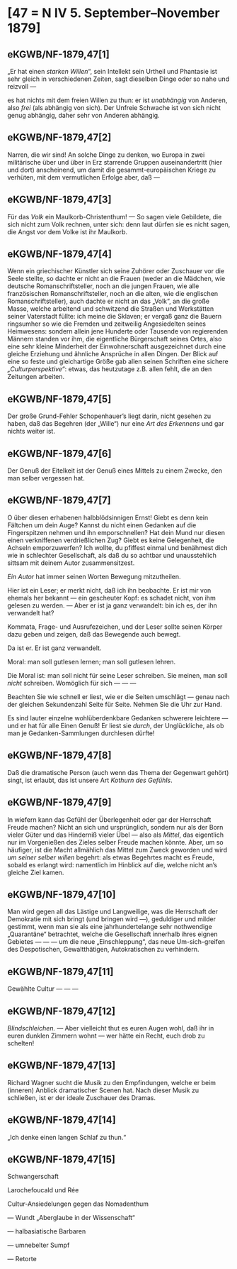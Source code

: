 # [47 = N IV 5. September–November 1879]

## eKGWB/NF-1879,47[1]

„Er hat einen *starken Willen*“, sein Intellekt sein Urtheil und Phantasie ist sehr gleich in verschiedenen Zeiten, sagt dieselben Dinge oder so nahe und reizvoll —

es hat nichts mit dem freien Willen zu thun: er ist *unabhängig* von Anderen, also *frei* (als abhängig von sich). Der Unfreie Schwache ist von sich nicht genug abhängig, daher sehr von Anderen abhängig.

## eKGWB/NF-1879,47[2]

Narren, die wir sind! An solche Dinge zu denken, wo Europa in zwei militärische über und über in Erz starrende Gruppen auseinandertritt (hier und dort) anscheinend, um damit die gesammt-europäischen Kriege zu verhüten, mit dem vermutlichen Erfolge aber, daß —

## eKGWB/NF-1879,47[3]

Für das *Volk* ein Maulkorb-Christenthum! — So sagen viele Gebildete, die sich nicht zum Volk rechnen, unter sich: denn laut dürfen sie es nicht sagen, die Angst vor dem Volke ist ihr Maulkorb.

## eKGWB/NF-1879,47[4]

Wenn ein griechischer Künstler sich seine Zuhörer oder Zuschauer vor die Seele stellte, so dachte er nicht an die Frauen (weder an die Mädchen, wie deutsche Romanschriftsteller, noch an die jungen Frauen, wie alle französischen Romanschriftsteller, noch an die alten, wie die englischen Romanschriftsteller), auch dachte er nicht an das „Volk“, an die große Masse, welche arbeitend und schwitzend die Straßen und Werkstätten seiner Vaterstadt füllte: ich meine die Sklaven; er vergaß ganz die Bauern ringsumher so wie die Fremden und zeitweilig Angesiedelten seines Heimwesens: sondern allein jene Hunderte oder Tausende von regierenden Männern standen vor ihm, die eigentliche Bürgerschaft seines Ortes, also eine sehr kleine Minderheit der Einwohnerschaft ausgezeichnet durch eine gleiche Erziehung und ähnliche Ansprüche in allen Dingen. Der Blick auf eine so feste und gleichartige Größe gab allen seinen Schriften eine sichere *„Culturperspektive“*: etwas, das heutzutage z.B. allen fehlt, die an den Zeitungen arbeiten.

## eKGWB/NF-1879,47[5]

Der große Grund-Fehler Schopenhauer’s liegt darin, nicht gesehen zu haben, daß das Begehren (der „Wille“) nur eine *Art des Erkennens* und gar nichts weiter ist.

## eKGWB/NF-1879,47[6]

Der Genuß der Eitelkeit ist der Genuß eines Mittels zu einem Zwecke, den man selber vergessen hat.

## eKGWB/NF-1879,47[7]

O über diesen erhabenen halbblödsinnigen Ernst! Giebt es denn kein Fältchen um dein Auge? Kannst du nicht einen Gedanken auf die Fingerspitzen nehmen und ihn emporschnellen? Hat dein Mund nur diesen einen verkniffenen verdrießlichen Zug? Giebt es keine Gelegenheit, die Achseln emporzuwerfen? Ich wollte, du pfiffest einmal und benähmest dich wie in schlechter Gesellschaft, als daß du so achtbar und unausstehlich sittsam mit deinem Autor zusammensitzest.

*Ein Autor* hat immer seinen Worten Bewegung mitzutheilen.

Hier ist ein Leser; er merkt nicht, daß ich ihn beobachte. Er ist mir von ehemals her bekannt — ein gescheuter Kopf: es schadet nicht, von ihm gelesen zu werden. — Aber er ist ja ganz verwandelt: bin ich es, der ihn verwandelt hat?

Kommata, Frage- und Ausrufezeichen, und der Leser sollte seinen Körper dazu geben und zeigen, daß das Bewegende auch bewegt.

Da ist er. Er ist ganz verwandelt.

Moral: man soll gutlesen lernen; man soll gutlesen lehren.

Die Moral ist: man soll nicht für seine Leser schreiben. Sie meinen, man soll *nicht* schreiben. Womöglich für sich — — —

Beachten Sie wie schnell er liest, wie er die Seiten umschlägt — genau nach der gleichen Sekundenzahl Seite für Seite. Nehmen Sie die Uhr zur Hand.

Es sind lauter einzelne wohlüberdenkbare Gedanken schwerere leichtere — und er hat für alle Einen Genuß! Er liest sie *durch*, der Unglückliche, als ob man je Gedanken-Sammlungen durchlesen dürfte!

## eKGWB/NF-1879,47[8]

Daß die dramatische Person (auch wenn das Thema der Gegenwart gehört) singt, ist erlaubt, das ist unsere Art *Kothurn des Gefühls*.

## eKGWB/NF-1879,47[9]

In wiefern kann das Gefühl der Überlegenheit oder gar der Herrschaft Freude machen? Nicht an sich und ursprünglich, sondern nur als der Born vieler Güter und das Hinderniß vieler Übel — also als *Mittel*, das eigentlich nur im Vorgenießen des Zieles selber Freude machen könnte. Aber, um so häufiger, ist die Macht allmählich das Mittel zum Zweck geworden und wird *um seiner selber willen* begehrt: als etwas Begehrtes macht es Freude, sobald es erlangt wird: namentlich im Hinblick auf die, welche nicht an’s gleiche Ziel kamen.

## eKGWB/NF-1879,47[10]

Man wird gegen all das Lästige und Langweilige, was die Herrschaft der Demokratie mit sich bringt (und bringen wird —), geduldiger und milder gestimmt, wenn man sie als eine jahrhundertelange sehr nothwendige „Quarantäne“ betrachtet, welche die Gesellschaft innerhalb ihres eignen Gebietes — — — um die neue „Einschleppung“, das neue Um-sich-greifen des Despotischen, Gewaltthätigen, Autokratischen zu verhindern.

## eKGWB/NF-1879,47[11]

Gewählte Cultur — — —

## eKGWB/NF-1879,47[12]

*Blindschleichen. —* Aber vielleicht thut es euren Augen wohl, daß ihr in euren dunklen Zimmern wohnt — wer hätte ein Recht, euch drob zu schelten!

## eKGWB/NF-1879,47[13]

Richard Wagner sucht die Musik zu den Empfindungen, welche er beim (inneren) Anblick dramatischer Scenen hat. Nach dieser Musik zu schließen, ist er der ideale Zuschauer des Dramas.

## eKGWB/NF-1879,47[14]

„Ich denke einen langen Schlaf zu thun.“

## eKGWB/NF-1879,47[15]

Schwangerschaft

Larochefoucald und Rée

Cultur-Ansiedelungen gegen das Nomadenthum

— Wundt „Aberglaube in der Wissenschaft“

— halbasiatische Barbaren

— umnebelter Sumpf

— Retorte
